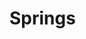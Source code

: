# Springs

<svg xmlns="http://www.w3.org/2000/svg">
    <defs>
    <filter x="-2%" y="-2%" width="104%" height="104%" filterUnits="objectBoundingBox" id="PencilTexture">
      <feTurbulence type="fractalNoise" baseFrequency="1.2" numOctaves="3" result="noise">
      </feTurbulence>
      <feDisplacementMap xChannelSelector="R" yChannelSelector="G" scale="3" in="SourceGraphic" result="newSource">
      </feDisplacementMap>
    </filter>
    <filter x="0%" y="0%" width="100%" height="100%" filterUnits="objectBoundingBox" id="pencilTexture2">
      <feTurbulence type="fractalNoise" baseFrequency="2" numOctaves="5" stitchTiles="stitch" result="f1">
      </feTurbulence>
      <feColorMatrix type="matrix" values="0 0 0 0 0, 0 0 0 0 0, 0 0 0 0 0, 0 0 0 -1.5 1.5" result="f2">
      </feColorMatrix>
      <feComposite operator="in" in2="f2" in="SourceGraphic" result="f3">
      </feComposite>
    </filter>
    <filter x="-2%" y="-2%" width="104%" height="104%" filterUnits="objectBoundingBox" id="pencilTexture3">
      <feTurbulence type="fractalNoise" baseFrequency="0.5" numOctaves="5" stitchTiles="stitch" result="f1">
      </feTurbulence>
      <feColorMatrix type="matrix" values="0 0 0 0 0, 0 0 0 0 0, 0 0 0 0 0, 0 0 0 -1.5 1.5" result="f2">
      </feColorMatrix>
      <feComposite operator="in" in2="f2b" in="SourceGraphic" result="f3">
      </feComposite>
      <feTurbulence type="fractalNoise" baseFrequency="1.2" numOctaves="3" result="noise">
      </feTurbulence>
      <feDisplacementMap xChannelSelector="R" yChannelSelector="G" scale="2.5" in="f3" result="f4">
      </feDisplacementMap>
    </filter>
    <filter x="-20%" y="-20%" width="140%" height="140%" filterUnits="objectBoundingBox" id="pencilTexture4">
      <feTurbulence type="fractalNoise" baseFrequency="0.03" numOctaves="3" seed="1" result="f1">
      </feTurbulence>
      <feDisplacementMap xChannelSelector="R" yChannelSelector="G" scale="5" in="SourceGraphic" in2="f1" result="f4">
      </feDisplacementMap>
      <feTurbulence type="fractalNoise" baseFrequency="0.03" numOctaves="3" seed="10" result="f2">
      </feTurbulence>
      <feDisplacementMap xChannelSelector="R" yChannelSelector="G" scale="5" in="SourceGraphic" in2="f2" result="f5">
      </feDisplacementMap>
      <feTurbulence type="fractalNoise" baseFrequency="1.2" numOctaves="2" seed="100" result="f3">
      </feTurbulence>
      <feDisplacementMap xChannelSelector="R" yChannelSelector="G" scale="3" in="SourceGraphic" in2="f3" result="f6">
      </feDisplacementMap>
      <feBlend mode="normal" in2="f4" in="f5" result="out1">
      </feBlend>
      <feBlend mode="normal" in="out1" in2="f6" result="out2">
      </feBlend>
    </filter>
    <marker 
      id='head' 
      orient="auto" 
      markerWidth='3' 
      markerHeight='3' 
      refX='0' 
      refY='1.5'
    >
      <path d='M0,0 V3 L3,1.5 Z' fill="context-stroke" />
    </marker>
  </defs>
</svg>

<svg width="750" height="500" id="pic1"></svg>

<style>
    .pen1 {
        color: #ac2b3c;
        stroke: #ac2b3c;
        stroke-width: 5px;
    }
    .pen2 {
        stroke: #518c94;
        stroke-width: 5px;
    }
    .pen3 {
        stroke: #d2d65c;
        stroke-width: 5px;
    }
    .bgfill {
        fill: var(--md-default-bg-color);
    }
    .penfilter {
        filter: url('#pencilTexture4');
    }
    @keyframes pulse {
        0% { transform: scale(0.7); opacity: 0.5; }
        50% { transform: scale(1); opacity: 0.25; }
        100% { transform: scale(0.7); opacity: 0.5; }
    }
    .pickers > * > circle {
        animation: pulse 2s infinite;
        fill: steelblue;
    }
    .pickers:has(>*:hover) > *:not(:hover) > circle {
        animation: unset;
        transform: scale(0.7);
        opacity: 0.1;
    }
    .pickers > *:hover > circle {
        animation: unset;
        transform: scale(1);
        opacity: 0.7;
    }
    .pickers:has(>*.active) > * {
        visibility : hidden;
    }
    .hide {
        visibility : hidden;
    }
</style>
<script type="module">
    // Sample data
    let nodes = [
        { id: 1, name: "Anne", head: 20, x: 0, y: 0 },
        { id: 2, name: "Bart", head: 20, x: 200, y: 0 },
        { id: 3, name: "Carl", head: 20, x: 400, y: 0 }
    ];
    let pickers = [
        { x: 0, y: 0, xslide: true, fun: d => { nodes[0].x = d.x; } },
        { x: 200, y: 0, xslide: true, fun: d => { nodes[1].x = d.x; } },
        { x: 400, y: 0, xslide: true, fun: d => { nodes[2].x = d.x; } }
    ];

    const links = [
        { source: 1, target: 2, length:150, k: 0.5 },
        { source: 2, target: 3, length:150, k: 0.5 }
    ];

    
    console.log(nodes);

    // Create SVG container
    const svg_main_g = d3.select("#pic1").append("g")
        .attr("transform", "translate(20, 40)");
    const drawing = svg_main_g.append("g")
        .classed("penfilter",true);
    const pickers_g = svg_main_g.append("g")
        .classed("pickers",true);

    // Define drag behavior
    const drag = d3.drag()
        .on("start", dragStarted)
        .on("drag", dragged)
        .on("end", dragEnded);

    d3.selection.prototype.appendGuy = function() {
        let g = this.append("g");
        g.append("text")
            .attr("x", 15)
            .attr("y", 55)
            .attr("text-anchor", "left");
        g.append("line")
            .attr("marker-end",'url(#head)')
            .classed("force",true)
            .classed("pen3",true);
        g.append("path")
            .attr("d","M0,-10 L0,0 L0,25 M-20,10 L0,0 L20,10 M-10,55 L0,25 L10,55")
            .classed("pen1",true)
            .attr("fill","none");
        g.append("circle")
            .attr("cx", 0)
            .attr("cy", -20)
            .attr("r", 10)
            .classed("pen1",true)
            .classed("bgfill",true);
        return g;
    };
    function update(tran) {
        console.log("update");
        pickers.forEach(pick => {
            pick.fun(pick);
            return pick;
        });
        nodes.forEach(node => {
            node.xforce = 0;
            node.yforce = 0;
            return node;
        });
        links.forEach(link => {
            let source = nodes.find(node => node.id === link.source);
            let target = nodes.find(node => node.id === link.target);
            let dx = source.x - target.x;
            if (dx > 0) {
                link.xsource = source.x - 20;
                link.ysource = source.y + 10;
                link.xtarget = target.x + 20;
                link.ytarget = target.y + 10;
            } else {
                link.xsource = source.x + 20;
                link.ysource = source.y + 10;
                link.xtarget = target.x - 20;
                link.ytarget = target.y + 10;
            }
            let dy = source.y - target.y;
            let d = Math.sqrt(dx*dx+dy*dy);
            let force = (d-link.length)*link.k;
            //link.force = (d-link.length)*link.k;
            source.xforce -= force*dx/d;
            source.yforce -= force*dy/d;
            target.xforce += force*dx/d;
            target.yforce += force*dy/d;
            return link;
        });
        let linkFun = link => link
            .attr("d", d => {
                let x = d.xsource;
                let y = d.ysource;
                let vx = d.xtarget - d.xsource;
                let vy = d.ytarget - d.ysource;
                let v = Math.sqrt(vx*vx+vy*vy);
                let wx = -vy/v;
                let wy =  vx/v;
                let path = d3.path();
                path.moveTo(x,y);
                let n = Math.floor(d.length/10);
                let g = 10;
                for (let i = 0; i<n; i++) {
                    path.lineTo(x+vx*(0.5+i)/n+wx*g,y+vy*(0.5+i)/n+wy*g);
                    g = -g;
                }
                path.lineTo(x+vx,y+vy);
                return path;
            });
        let nodeFun = node => {
            node.attr("transform", d => `translate(${d.x}, ${d.y})`);
            node.select("text").text(d => d.name);
            node.select(".force")
                .attr("x2",d=>d.xforce)
                .attr("y2",d=>d.yforce)
                .classed("hide",d => d.xforce*d.xforce+d.yforce*d.yforce < 25);
            return node;
        };
        pickers_g.selectAll("g").data(pickers)
        .join(
            enter => {
                let g = enter.append("g").call(drag);
                g.append("circle").attr("r",20);
                return g;
            },
            update => update,
            exit => exit.remove()
        ).attr("transform", d => `translate(${d.x}, ${d.y})`);
        const linkGroup = drawing.selectAll(".edge").data(links)
        .join(
            enter => linkFun(
                enter.append("path")
                    .attr("stroke-linejoin","round")
                    .attr("fill","none")
                    .classed("edge",true)
                    .classed("pen2",true)),
            update => linkFun(tran(update)),
            exit => exit.remove()
        );
        const nodeGroup = drawing.selectAll(".node").data(nodes, function(d){return d.id})
        .join(
            enter => {
                let g = enter.appendGuy()
                    .classed("node",true)
                    .attr("transform", d => `translate(${d.x}, ${d.y})`)
                    .on("click", updatePositions)
                return nodeFun(g);
            },
            update => nodeFun(tran(update)),
            exit => exit.remove()
        );
    }

    update(obj => obj);

    function dragStarted(event, d) {
        d3.select(this).raise().classed("active", true);
    }

    function dragged(event, d) {
        if (d.xslide) d.x = event.x;
        if (d.yslide) d.y = event.y;
        update(obj => obj);
    }

    function dragEnded(event, d) {
        d3.select(this).classed("active", false);
    }

    let randNode = node => {
        node.x = Math.random() * 600 + 100;
        node.y = Math.random() * 400 + 100;
        node.head = Math.random() * 30 + 10;
        return node;
    };
    function updatePositions(event, d) {
        let n = nodes.length;
        nodes.push(randNode({ id: n+1, name: "New"}));
        links.push({ source: n, target: n+1, length:100, k:0.5 });
        update(obj => obj.transition().duration(1000));
        nodes.forEach(randNode);
        //console.log(nodes);
        
        update(obj => obj.transition().duration(1000));
    }
</script>
